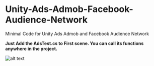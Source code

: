 # Unity-Ads-Admob-Facebook-Audience-Network
Minimal Code for Unity Ads Admob and Facebook Audience Network

**Just Add the AdsTest.cs to First scene. You can call its functions anywhere in the project.**

![alt text](A1.jpg)
